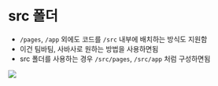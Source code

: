 # src 폴더

- `/pages`, `/app` 외에도 코드를 `/src` 내부에 배치하는 방식도 지원함
- 이건 팀바팀, 사바사로 원하는 방법을 사용하면됨
- src 폴더를 사용하는 경우 `/src/pages`, `/src/app` 처럼 구성하면됨

![](https://nextjs.org/_next/image?url=%2Fdocs%2Flight%2Fproject-organization-src-directory.png&w=1920&q=75)

